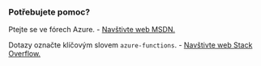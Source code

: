 ### Potřebujete pomoc?

Ptejte se ve fórech Azure. - [Navštivte web MSDN.](http://go.microsoft.com/fwlink/?LinkId=780719)

Dotazy označte klíčovým slovem `azure-functions`. - [Navštivte web Stack Overflow.](http://stackoverflow.com/questions/tagged/azure-functions)


<!--HONumber=sep16_HO1-->


